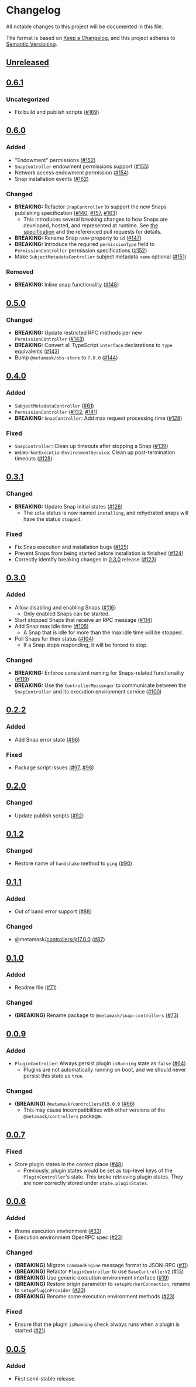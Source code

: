 # Changelog
All notable changes to this project will be documented in this file.

The format is based on [Keep a Changelog](https://keepachangelog.com/en/1.0.0/),
and this project adheres to [Semantic Versioning](https://semver.org/spec/v2.0.0.html).

## [Unreleased]

## [0.6.1]
### Uncategorized
- Fix build and publish scripts ([#169](https://github.com/MetaMask/snaps-skunkworks/pull/169))

## [0.6.0]
### Added
- "Endowment" permissions ([#152](https://github.com/MetaMask/snaps-skunkworks/pull/152))
- `SnapController` endowment permissions support ([#155](https://github.com/MetaMask/snaps-skunkworks/pull/155))
- Network access endowment permission ([#154](https://github.com/MetaMask/snaps-skunkworks/pull/154))
- Snap installation events ([#162](https://github.com/MetaMask/snaps-skunkworks/pull/162))

### Changed
- **BREAKING:** Refactor `SnapController` to support the new Snaps publishing specification ([#140](https://github.com/MetaMask/snaps-skunkworks/pull/140), [#157](https://github.com/MetaMask/snaps-skunkworks/pull/157), [#163](https://github.com/MetaMask/snaps-skunkworks/pull/163))
  - This introduces several breaking changes to how Snaps are developed, hosted, and represented at runtime. See [the specification](https://github.com/MetaMask/specifications/blob/d4a5bf5d6990bb5b02a98bd3f95a24ffb28c701c/snaps/publishing.md) and the referenced pull requests for details.
- **BREAKING:** Rename Snap `name` property to `id` ([#147](https://github.com/MetaMask/snaps-skunkworks/pull/147))
- **BREAKING:** Introduce the required `permissionType` field to `PermissionController` permission specifications ([#152](https://github.com/MetaMask/snaps-skunkworks/pull/152))
- Make `SubjectMetadataController` subject metadata `name` optional ([#151](https://github.com/MetaMask/snaps-skunkworks/pull/151))

### Removed
- **BREAKING:** Inline snap functionality ([#148](https://github.com/MetaMask/snaps-skunkworks/pull/148))

## [0.5.0]
### Changed
- **BREAKING:** Update restricted RPC methods per new `PermissionController` ([#143](https://github.com/MetaMask/snaps-skunkworks/pull/143))
- **BREAKING:** Convert all TypeScript `interface` declarations to `type` equivalents ([#143](https://github.com/MetaMask/snaps-skunkworks/pull/143))
- Bump `@metamask/obs-store` to `7.0.0` ([#144](https://github.com/MetaMask/snaps-skunkworks/pull/144))

## [0.4.0]
### Added
- `SubjectMetadataController` ([#61](https://github.com/MetaMask/snaps-skunkworks/pull/61))
- `PermissionController` ([#132](https://github.com/MetaMask/snaps-skunkworks/pull/132), [#141](https://github.com/MetaMask/snaps-skunkworks/pull/141))
- **BREAKING:** `SnapController`: Add max request processing time ([#128](https://github.com/MetaMask/snaps-skunkworks/pull/128))

### Fixed
- `SnapController`: Clean up timeouts after stopping a Snap ([#139](https://github.com/MetaMask/snaps-skunkworks/pull/139))
- `WebWorkerExecutionEnvironmentService`: Clean up post-termination timeouts ([#128](https://github.com/MetaMask/snaps-skunkworks/pull/128))

## [0.3.1]
### Changed
- **BREAKING:** Update Snap initial states ([#126](https://github.com/MetaMask/snaps-skunkworks/pull/126))
  - The `idle` status is now named `installing`, and rehydrated snaps will have the status `stopped`.

### Fixed
- Fix Snap execution and installation bugs ([#125](https://github.com/MetaMask/snaps-skunkworks/pull/125))
- Prevent Snaps from being started before installation is finished ([#124](https://github.com/MetaMask/snaps-skunkworks/pull/124))
- Correctly identify breaking changes in [0.3.0] release ([#123](https://github.com/MetaMask/snaps-skunkworks/pull/123))

## [0.3.0]
### Added
- Allow disabling and enabling Snaps ([#116](https://github.com/MetaMask/snaps-skunkworks/pull/116))
  - Only enabled Snaps can be started.
- Start stopped Snaps that receive an RPC message ([#114](https://github.com/MetaMask/snaps-skunkworks/pull/114))
- Add Snap max idle time ([#105](https://github.com/MetaMask/snaps-skunkworks/pull/105))
  - A Snap that is idle for more than the max idle time will be stopped.
- Poll Snaps for their status ([#104](https://github.com/MetaMask/snaps-skunkworks/pull/104))
  - If a Snap stops responding, it will be forced to stop.

### Changed
- **BREAKING:** Enforce consistent naming for Snaps-related functionality ([#119](https://github.com/MetaMask/snaps-skunkworks/pull/119))
- **BREAKING:** Use the `ControllerMessenger` to communicate between the `SnapController` and its execution environment service ([#100](https://github.com/MetaMask/snaps-skunkworks/pull/100))

## [0.2.2]
### Added
- Add Snap error state ([#96](https://github.com/MetaMask/snaps-skunkworks/pull/96))

### Fixed
- Package script issues ([#97](https://github.com/MetaMask/snaps-skunkworks/pull/97), [#98](https://github.com/MetaMask/snaps-skunkworks/pull/98))

## [0.2.0]
### Changed
- Update publish scripts ([#92](https://github.com/MetaMask/snaps-skunkworks/pull/92))

## [0.1.2]
### Changed
- Restore name of `handshake` method to `ping` ([#90](https://github.com/MetaMask/snaps-skunkworks/pull/90))

## [0.1.1]
### Added
- Out of band error support ([#88](https://github.com/MetaMask/snaps-skunkworks/pull/88))

### Changed
- @metamask/controllers@17.0.0 ([#87](https://github.com/MetaMask/snaps-skunkworks/pull/87))

## [0.1.0]
### Added
- Readme file ([#71](https://github.com/MetaMask/snaps-skunkworks/pull/71))

### Changed
- **(BREAKING)** Rename package to `@metamask/snap-controllers` ([#73](https://github.com/MetaMask/snaps-skunkworks/pull/73))

## [0.0.9]
### Added
- `PluginController`: Always persist plugin `isRunning` state as `false` ([#64](https://github.com/MetaMask/snaps-skunkworks/pull/64))
  - Plugins are not automatically running on boot, and we should never persist this state as `true`.

### Changed
- **(BREAKING)** `@metamask/controllers@15.0.0` ([#66](https://github.com/MetaMask/snaps-skunkworks/pull/66))
  - This may cause incompatibilities with other versions of the `@metamask/controllers` package.

## [0.0.7]
### Fixed
- Store plugin states in the correct place ([#48](https://github.com/MetaMask/snaps-skunkworks/pull/48))
  - Previously, plugin states would be set as top-level keys of the `PluginController`'s state. This broke retrieving plugin states. They are now correctly stored under `state.pluginStates`.

## [0.0.6]
### Added
- iframe execution environment ([#33](https://github.com/MetaMask/snaps-skunkworks/pull/33))
- Execution environment OpenRPC spec ([#23](https://github.com/MetaMask/snaps-skunkworks/pull/23))

### Changed
- **(BREAKING)** Migrate `CommandEngine` message format to JSON-RPC ([#11](https://github.com/MetaMask/snaps-skunkworks/pull/11))
- **(BREAKING)** Refactor `PluginController` to use `BaseControllerV2` ([#13](https://github.com/MetaMask/snaps-skunkworks/pull/13))
- **(BREAKING)** Use generic execution environment interface ([#19](https://github.com/MetaMask/snaps-skunkworks/pull/19))
- **(BREAKING)** Restore origin parameter to `setupWorkerConnection`, rename to `setupPluginProvider` ([#20](https://github.com/MetaMask/snaps-skunkworks/pull/20))
- **(BREAKING)** Rename some execution environment methods ([#23](https://github.com/MetaMask/snaps-skunkworks/pull/23))

### Fixed
- Ensure that the plugin `isRunning` check always runs when a plugin is started ([#21](https://github.com/MetaMask/snaps-skunkworks/pull/21))

## [0.0.5]
### Added
- First semi-stable release.

[Unreleased]: https://github.com/MetaMask/snaps-skunkworks/compare/v0.6.1...HEAD
[0.6.1]: https://github.com/MetaMask/snaps-skunkworks/compare/v0.6.0...v0.6.1
[0.6.0]: https://github.com/MetaMask/snaps-skunkworks/compare/v0.5.0...v0.6.0
[0.5.0]: https://github.com/MetaMask/snaps-skunkworks/compare/v0.4.0...v0.5.0
[0.4.0]: https://github.com/MetaMask/snaps-skunkworks/compare/v0.3.1...v0.4.0
[0.3.1]: https://github.com/MetaMask/snaps-skunkworks/compare/v0.3.0...v0.3.1
[0.3.0]: https://github.com/MetaMask/snaps-skunkworks/compare/v0.2.2...v0.3.0
[0.2.2]: https://github.com/MetaMask/snaps-skunkworks/compare/v0.2.0...v0.2.2
[0.2.0]: https://github.com/MetaMask/snaps-skunkworks/compare/v0.1.2...v0.2.0
[0.1.2]: https://github.com/MetaMask/snaps-skunkworks/compare/v0.1.1...v0.1.2
[0.1.1]: https://github.com/MetaMask/snaps-skunkworks/compare/v0.1.0...v0.1.1
[0.1.0]: https://github.com/MetaMask/snaps-skunkworks/compare/v0.0.9...v0.1.0
[0.0.9]: https://github.com/MetaMask/snaps-skunkworks/compare/v0.0.7...v0.0.9
[0.0.7]: https://github.com/MetaMask/snaps-skunkworks/compare/v0.0.6...v0.0.7
[0.0.6]: https://github.com/MetaMask/snaps-skunkworks/compare/v0.0.5...v0.0.6
[0.0.5]: https://github.com/MetaMask/snaps-skunkworks/releases/tag/v0.0.5
